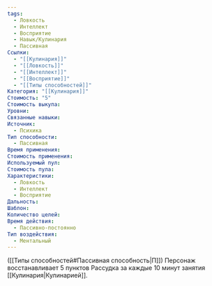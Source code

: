 ```yaml
---
tags:
  - Ловкость
  - Интеллект
  - Восприятие
  - Навык/Кулинария
  - Пассивная
Ссылки:
  - "[[Кулинария]]"
  - "[[Ловкость]]"
  - "[[Интеллект]]"
  - "[[Восприятие]]"
  - "[[Типы способностей]]"
Категория: "[[Кулинария]]"
Стоимость: "5"
Стоимость выкупа: 
Уровни: 
Связанные навыки: 
Источник:
  - Психика
Тип способности:
  - Пассивная
Время применения: 
Стоимость применения: 
Используемый пул: 
Стоимость пула: 
Характеристики:
  - Ловкость
  - Интеллект
  - Восприятие
Дальность: 
Шаблон: 
Количество целей: 
Время действия:
  - Пассивно-постоянно
Тип воздействия:
  - Ментальный
---
```

([[Типы способностей#Пассивная способность|П]]) Персонаж восстанавливает 5 пунктов Рассудка за каждые 10 минут занятия [[Кулинария|Кулинарией]].